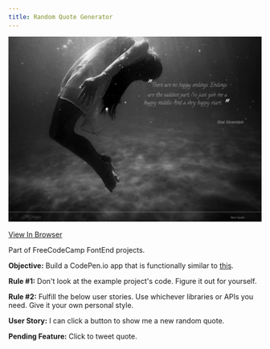```yaml
---
title: Random Quote Generator
---
```


![Click Quote Generator](assets/img/projects/proj-2/img.jpg)


<a href="http://s.codepen.io/omgninjas/debug/Majvvm" target="_blank">View In Browser</a>

Part of FreeCodeCamp FontEnd projects.

**Objective:** Build a CodePen.io app that is functionally similar to [this](https://codepen.io/FreeCodeCamp/full/ONjoLe/).

**Rule #1:** Don't look at the example project's code. Figure it out for yourself.

**Rule #2:** Fulfill the below user stories. Use whichever libraries or APIs you need. Give it your own personal style.

**User Story:** I can click a button to show me a new random quote.

[comment]: <> (User Story: I can press a button to tweet out a quote.)

**Pending Feature:** Click to tweet quote.

